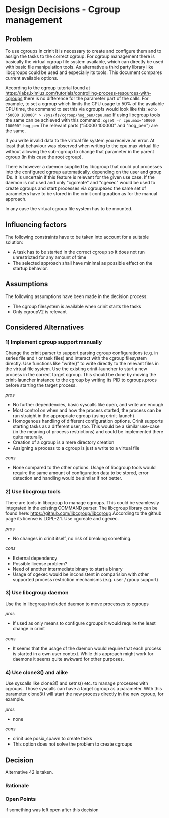 # Design Decisions - Cgroup management

## Problem

To use cgroups in crinit it is necessary to create and configure them and to assign the tasks to the correct cgroup. For cgroup management there is basically the virtual cgroup file system available, which can directly be used with basic file manipulation tools. As alternative a third party library like libcgroups could be used and especially its tools. This document compares current available options.


According to the cgroup tutorial found at https://labs.iximiuz.com/tutorials/controlling-process-resources-with-cgroups there is no difference for the parameter part of the calls. For example, to set a cgroup which limits the CPU usage to 50% of the available CPU time, the command to set this via cgroupfs would look like this:
```echo "50000 100000" > /sys/fs/cgroup/hog_pen/cpu.max```
If using libcgroup tools the same can be achieved with this command:
```cgset -r cpu.max="50000 100000" hog_pen```
The relevant parts ("50000 100000" and "hog_pen") are the same.

If you write invalid data to the virtual file system you receive an error. At least that behaviour was observed when writing to the cpu.max virtual file without allowing the sub-cgroup to change that parameter in the parent cgroup (in this case the root cgroup).

There is however a daemon supplied by libcgroup that could put processes into the configured cgroup automatically, depending on the user and group IDs. It is uncertain if this feature is relevant for the given use case.
If the daemon is not used and only "cgcreate" and "cgexec" would be used to create cgroups and start processes via cgroupexec the same set of parameters have to be stored in the crinit configuration as for the manual approach.

In any case the virtual cgroup file system has to be mounted.


## Influencing factors

The following constraints have to be taken into account for a suitable solution:
* A task has to be started in the correct cgroup so it does not run unrestricted for any amount of time
* The selected approach shall have minimal as possible effect on the startup behavior.



## Assumptions

The following assumptions have been made in the decision process:
* The cgroup filesystem is available when crinit starts the tasks
* Only cgroupV2 is relevant



## Considered Alternatives

### 1) Implement cgroup support manually

Change the crinit parser to support parsing cgroup configurations (e.g. in series file
and / or task files) and interact with the cgroup filesystem directly.
Use functions like "write()" to write directly to the relevant files in the
virtual file system. Use the existing crinit-launcher to start a new process in
the correct target cgroup. This should be done by moving the crinit-launcher instance to the cgroup by writing its PID to cgroups.procs before starting the target process.

*pros*
* No further dependencies, basic syscalls like open, and write are enough
* Most control on when and how the process started, the process can be run straight in the appropriate cgroup (using crinit-launch)
* Homogenous handling of different configuration options. Crinit supports starting
tasks as a different user, too. This would be a similar use-case (in the meaning of process
restrictions) and could be implemented there quite naturally.
* Creation of a cgroup is a mere directory creation
* Assigning a process to a cgroup is just a write to a virtual file

*cons*
* None compared to the other options. Usage of libcgroup tools would require the same amount of configuration data to be stored, error detection and handling would be similar if not better.

### 2) Use libcgroup tools

There are tools in libcgroup to manage cgroups. This could be seamlessly
integrated in the existing COMMAND parser.
The libcgroup library can be found here: https://github.com/libcgroup/libcgroup
According to the github page its license is LGPL-2.1.
Use cgcreate and cgexec.

*pros*
* No changes in crinit itself, no risk of breaking something.

*cons*
* External dependency
* Possible license problem?
* Need of another intermediate binary to start a binary
* Usage of cgexec would be inconsistent in comparision with other supported process restriction mechanisms (e.g. user / group support)

### 3) Use libcgroup daemon

Use the in libcgroup included daemon to move processes to cgroups

*pros*
* If used as only means to configure cgroups it would require the least change in crinit

*cons*
* It seems that the usage of the daemon would require that each process is started in a own user context. While this approach might work for daemons it seems quite awkward for other purposes.

### 4) Use clone3() and alike

Use syscalls like clone3() and setns() etc. to manage processes with cgroups. Those syscalls can have a target cgroup as a parameter. With this parameter clone3() will start the new process directly in the new cgroup, for example.

*pros*
* none

*cons*
* crinit use posix_spawn to create tasks
* This option does not solve the problem to create cgroups

## Decision

Alternative 42 is taken.

### Rationale

### Open Points

if something was left open after this decision
